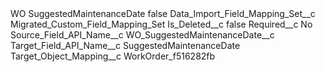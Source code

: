 <?xml version="1.0" encoding="UTF-8"?>
<CustomMetadata xmlns="http://soap.sforce.com/2006/04/metadata" xmlns:xsi="http://www.w3.org/2001/XMLSchema-instance" xmlns:xsd="http://www.w3.org/2001/XMLSchema">
    <label>WO SuggestedMaintenanceDate</label>
    <protected>false</protected>
    <values>
        <field>Data_Import_Field_Mapping_Set__c</field>
        <value xsi:type="xsd:string">Migrated_Custom_Field_Mapping_Set</value>
    </values>
    <values>
        <field>Is_Deleted__c</field>
        <value xsi:type="xsd:boolean">false</value>
    </values>
    <values>
        <field>Required__c</field>
        <value xsi:type="xsd:string">No</value>
    </values>
    <values>
        <field>Source_Field_API_Name__c</field>
        <value xsi:type="xsd:string">WO_SuggestedMaintenanceDate__c</value>
    </values>
    <values>
        <field>Target_Field_API_Name__c</field>
        <value xsi:type="xsd:string">SuggestedMaintenanceDate</value>
    </values>
    <values>
        <field>Target_Object_Mapping__c</field>
        <value xsi:type="xsd:string">WorkOrder_f516282fb</value>
    </values>
</CustomMetadata>
